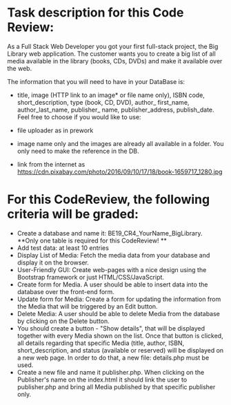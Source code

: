 # Task description for this Code Review:
As a Full Stack Web Developer you got your first full-stack project, the Big Library web application. The customer wants you to create a big list of all media available in the library (books, CDs, DVDs) and make it available over the web.

The information that you will need to have in your DataBase is:

- title, image (HTTP link to an image* or file name only), ISBN code, short_description, type (book, CD, DVD), author_ first_name, author_last_name, publisher_ name, publisher_address, publish_date.
Feel free to choose if you would like to use:

- file uploader as in prework
- image name only and the images are already all available in a folder. You only need to make the reference in the DB.
- link from the internet as https://cdn.pixabay.com/photo/2016/09/10/17/18/book-1659717_1280.jpg
# For this CodeReview, the following criteria will be graded:
- Create a database and name it: BE19_CR4_YourName_BigLibrary. **Only one table is required for this CodeReview! **
- Add test data: at least 10 entries
- Display List of Media: Fetch the media data from your database and display it on the browser.
- User-Friendly GUI: Create web-pages with a nice design using the Bootstrap framework or just HTML/CSS/JavaScript.
- Create form for Media. A user should be able to insert data into the database over the front-end form.
- Update form for Media: Create a form for updating the information from the Media that will be triggered by an Edit button.
- Delete Media: A user should be able to delete Media from the database by clicking on the Delete button.
- You should create a button - "Show details", that will be displayed together with every Media shown on the list. Once that button is clicked, all details regarding that specific Media (title, author, ISBN, short_description, and status (available or reserved) will be displayed on a new web page. In order to do that, a new file: details.php must be used.
- Create a new file and name it publisher.php. When clicking on the Publisher's name on the index.html it should link the user to publisher.php and bring all Media published by that specific publisher only.
